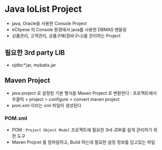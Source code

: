 # Java IoList Project
- java, Oracle을 사용한 Console Project
- eClipese 의 Console 환경에서 java를 사용한 DBMAS 핸들링
- 상품관리, 고객관리, 상품구매(장바구니)를 관리하는 Project

## 필요한 3rd party LIB
- ojdbc*.jar, mybatis.jar

## Maven Project
- java project 로 설정된 기본 형식을 Maven Project 로 변환한다 : 프로젝트에서 우클릭 > project > configure > convert maven project
- pom.xml 이라는 xml 파일이 생성된다

### POM.xml
- POM : `Project Object Model` 프로젝트에 필요한 3rd JDK를 쉽게 관리하기 위한 도구
- Maven Projcet 를 컴파일하고, Build 하는데 필요한 설정 정보를 담고있는 파일